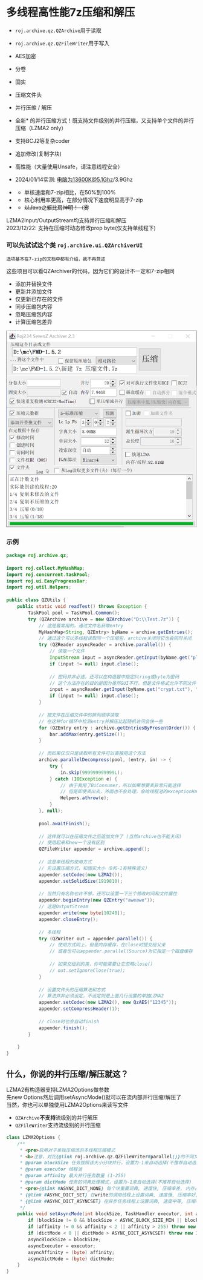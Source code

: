 # 多线程高性能7z压缩和解压
* `roj.archive.qz.QZArchive`用于读取
* `roj.archive.qz.QZFileWriter`用于写入


* AES加密
* 分卷
* 固实
* 压缩文件头
* 并行压缩 / 解压
* 全新* 的并行压缩方式！既支持文件级别的并行压缩，又支持单个文件的并行压缩（LZMA2 only）
* 支持BCJ2等复杂coder
* 追加修改(复制字块)
* 高性能（大量使用Unsafe，请注意线程安全）
* 2024/01/14实测: 电脑为13600K@5.1Ghz/3.9Ghz
*  * 单核速度和7-zip相比，在50%到100%
*  * 核心利用率更高，在部分情况下速度明显高于7-zip
*  * <del>以Java之躯比肩神明！（雾</del>

LZMA2Input/OutputStream均支持并行压缩和解压  
2023/12/22: 支持在压缩时动态修改prop byte(仅支持单线程下)

### 可以先试试这个类 `roj.archive.ui.QZArchiverUI`
    选项基本在7-zip的文档中都有介绍，我不再赘述

这些项目可以看QZArchiver的代码，因为它们的设计不一定和7-zip相同
* 添加并替换文件  
* 更新并添加文件  
* 仅更新已存在的文件  
* 同步压缩包内容  
* 忽略压缩包内容  
* 计算压缩包差异  

![roj.archive.ui.QZArchiverUI](images/archiver.png)
### 示例

```java
package roj.archive.qz;

import roj.collect.MyHashMap;
import roj.concurrent.TaskPool;
import roj.ui.EasyProgressBar;
import roj.util.Helpers;

public class QZUtils {
	public static void readTest() throws Exception {
		TaskPool pool = TaskPool.Common();
		try (QZArchive archive = new QZArchive("D:\\Test.7z")) {
			// 这是最常用的。通过文件名获取entry
			MyHashMap<String, QZEntry> byName = archive.getEntries();
			// 通过这个可以多线程读取同一个压缩包，archive关闭时它也会同时关闭
			try (QZReader asyncReader = archive.parallel()) {
				// 读取一个文件
				InputStream input = asyncReader.getInput(byName.get("plain.txt"));
				if (input != null) input.close();

				// 密码并非必选，还可以在构造器中指定String或byte为密码
				// 这个方法存在的目的是因为虽然GUI不行，但是文件格式允许不同文件不同密码
				input = asyncReader.getInput(byName.get("crypt.txt"), "12345".getBytes(StandardCharsets.UTF_16LE));
				if (input != null) input.close();
			}

			// 按文件在压缩文件中的排列顺序读取
			// 在这种for循环中检测entry并解压比起随机访问会快一些
			for (QZEntry entry : archive.getEntriesByPresentOrder()) {
				bar.addMax(entry.getSize());
			}

			// 而如果仅仅只是读取所有文件可以直接用这个方法
			archive.parallelDecompress(pool, (entry, in) -> {
				try {
					in.skip(999999999999L);
				} catch (IOException e) {
					// 由于我用了BiConsumer，所以如果想要丢异常只能这样
					// 但是即便丢出去，外面也不会处理，会给线程池的exceptionHandler处理
					Helpers.athrow(e);
				}
			}, null);

			pool.awaitFinish();

			// 这样就可以在压缩文件之后追加文件了 (当然archive也不能关闭)
			// 使用起来和new一个没有区别
			QZFileWriter appender = archive.append();

			// 这是单线程的使用方式
			// 先设置压缩方式，和固实大小（0和-1有特殊语义）
			appender.setCodec(new LZMA2());
			appender.setSolidSize(1919810);

			// 当然只有名称也许不够，还可以设置一下三个修改时间和文件属性
			appender.beginEntry(new QZEntry("aweawe"));
			// 这是OutputStream
			appender.write(new byte[10248]);
			appender.closeEntry();

			// 多线程
			try (QZWriter out = appender.parallel()) {
				// 使用方式同上，但是内存缓存，在close时提交给父亲
				// 或者也可以appender.parallel(Source)为它指定一个磁盘缓存

				// 如果交给别的类，你可能需要让它忽略close()
				// out.setIgnoreClose(true);
			}

			// 设置文件头的压缩算法和方式
			// 算法并非必须设定，不设定则是上面几行设置的单独LZMA2
			appender.setCodec(new LZMA2(), new QzAES("12345"));
			appender.setCompressHeader(1);
			
			// close时也会自动finish
			appender.finish();
		}

	}
}

```

## 什么，你说的并行压缩/解压就这？
LZMA2有构造器支持LZMA2Options做参数  
先new Options然后调用setAsyncMode()就可以在流内部并行压缩/解压了  
当然，你也可以单独使用LZMA2Options来读写文件

* `QZArchive`**不支持**流级别的并行解压
* `QZFileWriter`支持流级别的并行压缩
```java
class LZMA2Options {
	/**
	 * <pre>启用对于单独压缩流的多线程压缩模式
	 * <b>注意，对比{@link roj.archive.qz.QZFileWriter#parallel()}的不同文件并行模式,单压缩流并行会损失千分之一左右压缩率</b>
	 * @param blockSize 任务按照该大小分块并行，设置为-1来自动选择(不推荐自动选择)
	 * @param executor 线程池
	 * @param affinity 最大并行任务数量 (1-255)
	 * @param dictMode 任务的词典处理模式，设置为-1来自动选择(不推荐自动选择)
	 * <pre>{@link #ASYNC_DICT_NONE} 每个块重置词典, 速度快, 压缩率差, 内存占用小 (7-zip的默认模式) (支持并行解压)
	 * {@link #ASYNC_DICT_SET} 在write的调用线程上设置词典, 速度慢, 压缩率好, 内存占用中等
	 * {@link #ASYNC_DICT_ASYNCSET} 在异步任务线程上设置词典, 速度中等, 压缩率好, 内存大
	 */
	public void setAsyncMode(int blockSize, TaskHandler executor, int affinity, int dictMode) {
		if (blockSize != 0 && blockSize < ASYNC_BLOCK_SIZE_MIN || blockSize > ASYNC_BLOCK_SIZE_MAX) throw new IllegalArgumentException("无效的分块大小 "+blockSize);
		if (affinity != 0 && affinity < 2 || affinity > 255) throw new IllegalArgumentException("无效的并行任务数量 "+affinity);
		if (dictMode < 0 || dictMode > ASYNC_DICT_ASYNCSET) throw new IllegalArgumentException("无效的词典处理模式 "+dictMode);
		asyncBlockSize = blockSize;
		asyncExecutor = executor;
		asyncAffinity = (byte) affinity;
		asyncDictMode = (byte) dictMode;
	}
}
```